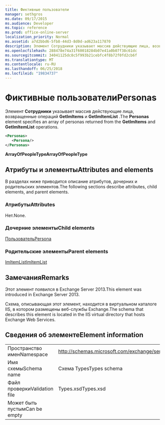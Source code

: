 ```yaml
---
title: Фиктивные пользователи
manager: sethgros
ms.date: 09/17/2015
ms.audience: Developer
ms.topic: reference
ms.prod: office-online-server
localization_priority: Normal
ms.assetid: a7d2bbd6-5fb8-44d3-8d0d-ad623a117870
description: Элемент Сотрудники указывает массив действующие лица, возвращенные операций GetImItems и GetImItemList.
ms.openlocfilehash: 288478e74a31f60018284b07e41a0b07f38c61dc
ms.sourcegitcommit: 34041125dc8c5f993b21cebfc4f8b72f0fd2cb6f
ms.translationtype: MT
ms.contentlocale: ru-RU
ms.lasthandoff: 06/25/2018
ms.locfileid: "19834737"
---
```

# <a name="personas"></a><span data-ttu-id="a6b72-103">Фиктивные пользователи</span><span class="sxs-lookup"><span data-stu-id="a6b72-103">Personas</span></span>

<span data-ttu-id="a6b72-104">Элемент **Сотрудники** указывает массив действующие лица, возвращенные операций **GetImItems** и **GetImItemList** .</span><span class="sxs-lookup"><span data-stu-id="a6b72-104">The **Personas** element specifies an array of personas returned from the **GetImItems** and **GetImItemList** operations.</span></span> 
  
```XML
<Personas>
   <Persona/>
</Personas>
```

 <span data-ttu-id="a6b72-105">**ArrayOfPeopleType**</span><span class="sxs-lookup"><span data-stu-id="a6b72-105">**ArrayOfPeopleType**</span></span>
## <a name="attributes-and-elements"></a><span data-ttu-id="a6b72-106">Атрибуты и элементы</span><span class="sxs-lookup"><span data-stu-id="a6b72-106">Attributes and elements</span></span>

<span data-ttu-id="a6b72-107">В разделах ниже приводится описание атрибутов, дочерних и родительских элементов.</span><span class="sxs-lookup"><span data-stu-id="a6b72-107">The following sections describe attributes, child elements, and parent elements.</span></span>
  
### <a name="attributes"></a><span data-ttu-id="a6b72-108">Атрибуты</span><span class="sxs-lookup"><span data-stu-id="a6b72-108">Attributes</span></span>

<span data-ttu-id="a6b72-109">Нет.</span><span class="sxs-lookup"><span data-stu-id="a6b72-109">None.</span></span>
  
### <a name="child-elements"></a><span data-ttu-id="a6b72-110">Дочерние элементы</span><span class="sxs-lookup"><span data-stu-id="a6b72-110">Child elements</span></span>

[<span data-ttu-id="a6b72-111">Пользователь</span><span class="sxs-lookup"><span data-stu-id="a6b72-111">Persona</span></span>](persona.md)
  
### <a name="parent-elements"></a><span data-ttu-id="a6b72-112">Родительские элементы</span><span class="sxs-lookup"><span data-stu-id="a6b72-112">Parent elements</span></span>

[<span data-ttu-id="a6b72-113">ImItemList</span><span class="sxs-lookup"><span data-stu-id="a6b72-113">ImItemList</span></span>](imitemlist.md)
  
## <a name="remarks"></a><span data-ttu-id="a6b72-114">Замечания</span><span class="sxs-lookup"><span data-stu-id="a6b72-114">Remarks</span></span>

<span data-ttu-id="a6b72-115">Этот элемент появился в Exchange Server 2013.</span><span class="sxs-lookup"><span data-stu-id="a6b72-115">This element was introduced in Exchange Server 2013.</span></span>
  
<span data-ttu-id="a6b72-116">Схема, описывающая этот элемент, находится в виртуальном каталоге IIS, в котором размещены веб-службы Exchange.</span><span class="sxs-lookup"><span data-stu-id="a6b72-116">The schema that describes this element is located in the IIS virtual directory that hosts Exchange Web Services.</span></span>
  
## <a name="element-information"></a><span data-ttu-id="a6b72-117">Сведения об элементе</span><span class="sxs-lookup"><span data-stu-id="a6b72-117">Element information</span></span>

|||
|:-----|:-----|
|<span data-ttu-id="a6b72-118">Пространство имен</span><span class="sxs-lookup"><span data-stu-id="a6b72-118">Namespace</span></span>  <br/> |http://schemas.microsoft.com/exchange/services/2006/types  <br/> |
|<span data-ttu-id="a6b72-119">Имя схемы</span><span class="sxs-lookup"><span data-stu-id="a6b72-119">Schema name</span></span>  <br/> |<span data-ttu-id="a6b72-120">Схема Types</span><span class="sxs-lookup"><span data-stu-id="a6b72-120">Types schema</span></span>  <br/> |
|<span data-ttu-id="a6b72-121">Файл проверки</span><span class="sxs-lookup"><span data-stu-id="a6b72-121">Validation file</span></span>  <br/> |<span data-ttu-id="a6b72-122">Types.xsd</span><span class="sxs-lookup"><span data-stu-id="a6b72-122">Types.xsd</span></span>  <br/> |
|<span data-ttu-id="a6b72-123">Может быть пустым</span><span class="sxs-lookup"><span data-stu-id="a6b72-123">Can be empty</span></span>  <br/> ||
   

